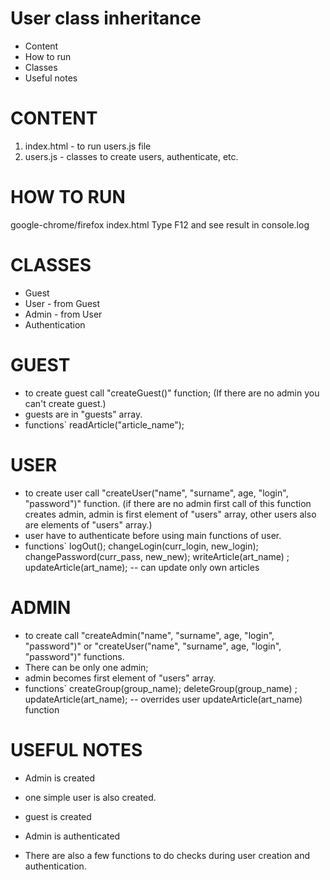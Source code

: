 # User class inheritance
  * Content
  * How to run
  * Classes
  * Useful notes

# CONTENT
 1. index.html - to run users.js file
 2. users.js - classes to create users, authenticate, etc.


# HOW TO RUN
google-chrome/firefox index.html
Type F12 and see result in console.log

# CLASSES

  * Guest
  * User - from Guest
  * Admin - from User
  * Authentication

# GUEST
 - to create guest call "createGuest()" function;
  (If there are no admin you can't create guest.)
 - guests are in "guests" array.
 - functions` 
    readArticle("article_name");

# USER
 - to create user call "createUser("name", "surname", age, "login", "password")" function.
  (if there are no admin first call of this function creates admin, admin is first element of "users" array, other users also are elements of "users" array.) 
 - user have to authenticate before using main functions of user.
 - functions` 
    logOut();
    changeLogin(curr_login, new_login);
    changePassword(curr_pass, new_new);
    writeArticle(art_name) ;
    updateArticle(art_name);  -- can update only own articles
    
# ADMIN
  - to create call "createAdmin("name", "surname", age, "login", "password")" or "createUser("name", "surname", age, "login", "password")" functions.
  - There can be only one admin;
  - admin becomes first element of "users" array.
  - functions`
      createGroup(group_name);
      deleteGroup(group_name) ;
      updateArticle(art_name); -- overrides user updateArticle(art_name) function 

# USEFUL NOTES

 - Admin is created
 - one simple user is also created.
 - guest is created

 - Admin is authenticated

 - There are also a few functions to do checks during user creation and authentication.
